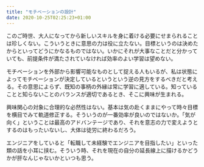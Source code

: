 ```yaml
---
title: "モチベーションの設計"
date: 2020-10-25T02:25:23+01:00
---
```


このご時世、大人になってから新しいスキルを身に着ける必要にせまられることは珍しくない。こういうときに意思の力は役に立たない。目標というのは決めたからといってどうにかなるものではない。いかにそれが大事なことだと分かっていても、前提条件が満たされていなければ効率のよい学習は望めない。

モチベーションを外部から影響可能なものとして捉える人もいるが、私は状態によってモチベーションが決定しているというという逆の見方をするべきだと考える。その意思によらず、既知の事柄の外縁は常に学習に適している。知っていることと知らないことのバランスが適切であるとき、そこに興味が生まれる。

興味関心の対象に合理的な必然性はない。基本は気の赴くままにやって時々目標を横目でみて軌道修正する。そういうのが一番効率が良いのではないか。「気が向く」ということは最高のアドバンテージであり、それを意志の力で変えようとするのはもったいないし、大体は徒労に終わるだろう。

エンジニアをしていると「転職して未経験でエンジニアを目指したい」といった類の話を小耳に挟む。そういう時、それを現在の自分の延長線上に描けるかどうかが肝なんじゃないかといつも思う。
